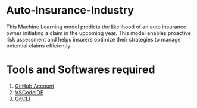 # Auto-Insurance-Industry
This Machine Learning model predicts the likelihood of an auto insurance owner initiating a claim in the upcoming year. This model enables proactive risk assessment and helps insurers optimize their strategies to manage potential claims efficiently.

# Tools and Softwares required

1. [GitHub Account](https://github.com/)
2. [VSCodeIDE](https://code.visualstudio.com/)
3. [GitCLI](https://git-scm.com/downloads)


